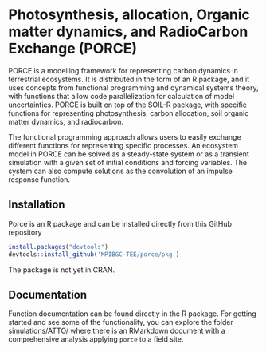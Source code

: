 # Photosynthesis, allocation, Organic matter dynamics, and RadioCarbon  Exchange (PORCE)
PORCE is a modelling framework for representing carbon dynamics in terrestrial ecosystems.
It is distributed in the form of an R package, and it uses concepts from functional programming and 
dynamical systems theory, with functions that allow code parallelization for calculation of model uncertainties.
PORCE is built on top of the SOIL-R package, with specific functions for representing photosynthesis, carbon allocation, soil organic matter dynamics, and radiocarbon. 

The functional programming approach allows users to easily exchange different functions for representing specific
processes. An ecosystem model in PORCE can be solved as a steady-state system or as a transient simulation with a given set of initial conditions and forcing variables. The system can also compute solutions as the convolution of an 
impulse response function.  

## Installation
Porce is an R package and can be installed directly from this GitHub repository
```r
install.packages("devtools")
devtools::install_github('MPIBGC-TEE/porce/pkg')
```

The package is not yet in CRAN.

## Documentation
Function documentation can be found directly in the R package. 
For getting started and see some of the functionality, you can explore the folder simulations/ATTO/ where there is an RMarkdown document with a comprehensive analysis applying `porce` to a field site. 

